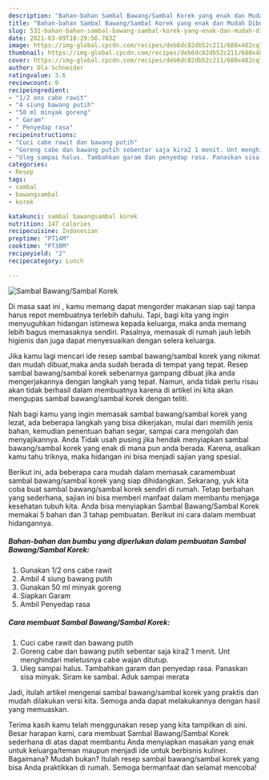 ```yaml
---
description: "Bahan-bahan Sambal Bawang/Sambal Korek yang enak dan Mudah Dibuat"
title: "Bahan-bahan Sambal Bawang/Sambal Korek yang enak dan Mudah Dibuat"
slug: 531-bahan-bahan-sambal-bawang-sambal-korek-yang-enak-dan-mudah-dibuat
date: 2021-03-09T18:29:56.783Z
image: https://img-global.cpcdn.com/recipes/deb6dc82db52c211/680x482cq70/sambal-bawangsambal-korek-foto-resep-utama.jpg
thumbnail: https://img-global.cpcdn.com/recipes/deb6dc82db52c211/680x482cq70/sambal-bawangsambal-korek-foto-resep-utama.jpg
cover: https://img-global.cpcdn.com/recipes/deb6dc82db52c211/680x482cq70/sambal-bawangsambal-korek-foto-resep-utama.jpg
author: Ola Schneider
ratingvalue: 3.6
reviewcount: 9
recipeingredient:
- "1/2 ons cabe rawit"
- "4 siung bawang putih"
- "50 ml minyak goreng"
- " Garam"
- " Penyedap rasa"
recipeinstructions:
- "Cuci cabe rawit dan bawang putih"
- "Goreng cabe dan bawang putih sebentar saja kira2 1 menit. Unt menghindari meletusnya cabe wajan ditutup."
- "Uleg sampai halus. Tambahkan garam dan penyedap rasa. Panaskan sisa minyak. Siram ke sambal. Aduk sampai merata"
categories:
- Resep
tags:
- sambal
- bawangsambal
- korek

katakunci: sambal bawangsambal korek 
nutrition: 147 calories
recipecuisine: Indonesian
preptime: "PT14M"
cooktime: "PT38M"
recipeyield: "2"
recipecategory: Lunch

---
```



![Sambal Bawang/Sambal Korek](https://img-global.cpcdn.com/recipes/deb6dc82db52c211/680x482cq70/sambal-bawangsambal-korek-foto-resep-utama.jpg)

Di masa  saat ini , kamu memang dapat mengorder makanan siap saji tanpa harus repot membuatnya terlebih dahulu. Tapi, bagi kita yang ingin menyuguhkan hidangan istimewa kepada keluarga, maka anda memang lebih bagus memasaknya sendiri. Pasalnya, memasak di rumah jauh lebih higienis dan juga dapat menyesuaikan dengan selera keluarga.

Jika kamu lagi mencari ide resep sambal bawang/sambal korek yang nikmat dan mudah dibuat,maka anda sudah berada di tempat yang tepat. Resep sambal bawang/sambal korek  sebenarnya gampang dibuat jika anda mengerjakannya dengan langkah yang tepat. Namun, anda tidak perlu risau akan tidak berhasil dalam membuatnya 
karena di artikel ini kita akan mengupas sambal bawang/sambal korek dengan teliti.  



Nah bagi kamu yang ingin memasak sambal bawang/sambal korek yang lezat, ada beberapa langkah yang bisa dikerjakan, mulai dari memilih jenis bahan, kemudian penentuan bahan segar, sampai cara mengolah dan menyajikannya. Anda Tidak usah pusing jika hendak menyiapkan sambal bawang/sambal korek yang enak di mana pun anda berada. Karena, asalkan kamu  tahu triknya, maka hidangan ini bisa menjadi sajian yang spesial.

Berikut ini, ada beberapa cara mudah dalam memasak caramembuat sambal bawang/sambal korek yang siap dihidangkan. Sekarang, yuk kita coba buat sambal bawang/sambal korek sendiri di rumah. Tetap berbahan yang sederhana, sajian ini bisa memberi manfaat dalam membantu menjaga kesehatan tubuh kita. Anda bisa menyiapkan Sambal Bawang/Sambal Korek memakai 5 bahan dan 3 tahap pembuatan. Berikut ini cara dalam membuat hidangannya.

<!--inarticleads1-->

##### Bahan-bahan dan bumbu yang diperlukan dalam pembuatan Sambal Bawang/Sambal Korek:

1. Gunakan 1/2 ons cabe rawit
1. Ambil 4 siung bawang putih
1. Gunakan 50 ml minyak goreng
1. Siapkan  Garam
1. Ambil  Penyedap rasa




<!--inarticleads2-->

##### Cara membuat Sambal Bawang/Sambal Korek:

1. Cuci cabe rawit dan bawang putih
1. Goreng cabe dan bawang putih sebentar saja kira2 1 menit. Unt menghindari meletusnya cabe wajan ditutup.
1. Uleg sampai halus. Tambahkan garam dan penyedap rasa. Panaskan sisa minyak. Siram ke sambal. Aduk sampai merata




Jadi, itulah artikel mengenai  sambal bawang/sambal korek  yang praktis dan mudah dilakukan versi kita. Semoga anda dapat melakukannya dengan hasil yang memuaskan. 

Terima kasih kamu telah menggunakan resep yang kita tampilkan di sini. Besar harapan kami, cara membuat  Sambal Bawang/Sambal Korek sederhana di atas dapat membantu Anda menyiapkan masakan yang enak untuk keluarga/teman maupun menjadi ide untuk berbisnis kuliner. Bagaimana? Mudah bukan? Itulah resep sambal bawang/sambal korek yang bisa Anda praktikkan di rumah. Semoga bermanfaat dan selamat mencoba!


